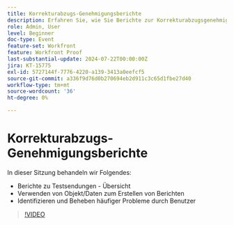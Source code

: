 ```yaml
---
title: Korrekturabzugs-Genehmigungsberichte
description: Erfahren Sie, wie Sie Berichte zur Korrekturabzugsgenehmigung erstellen.
role: Admin, User
level: Beginner
doc-type: Event
feature-set: Workfront
feature: Workfront Proof
last-substantial-update: 2024-07-22T00:00:00Z
jira: KT-15775
exl-id: 5727144f-7776-4220-a139-3413a0eefcf5
source-git-commit: a336f9d76d0b270694eb2d911c3c65d1fbe27d40
workflow-type: tm+mt
source-wordcount: '36'
ht-degree: 0%

---
```


# Korrekturabzugs-Genehmigungsberichte

In dieser Sitzung behandeln wir Folgendes:

* Berichte zu Testsendungen - Übersicht
* Verwenden von Objekt/Daten zum Erstellen von Berichten
* Identifizieren und Beheben häufiger Probleme durch Benutzer

>[!VIDEO](https://video.tv.adobe.com/v/3430509/?learn=on)
